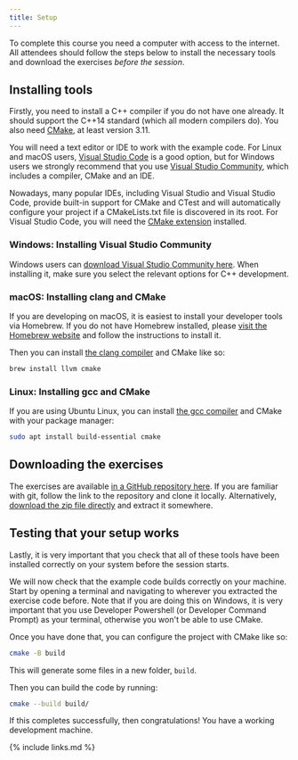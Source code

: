 ```yaml
---
title: Setup
---
```


To complete this course you need a computer with access to the internet. All attendees
should follow the steps below to install the necessary tools and download the exercises
*before the session*.

## Installing tools

Firstly, you need to install a C++ compiler if you do not have one already. It should
support the C++14 standard (which all modern compilers do). You also need
[CMake](https://cmake.org/), at least version 3.11.

You will need a text editor or IDE to work with the example code. For Linux and macOS
users, [Visual Studio Code] is a good option, but for Windows users we strongly
recommend that you use [Visual Studio Community], which includes a compiler, CMake and
an IDE.

Nowadays, many popular IDEs, including Visual Studio and Visual Studio Code, provide
built-in support for CMake and CTest and will automatically configure your project if a
CMakeLists.txt file is discovered in its root. For Visual Studio Code, you will need the
[CMake extension] installed.

[Visual Studio Code]: https://code.visualstudio.com/
[Visual Studio Community]: https://visualstudio.microsoft.com/vs/community/
[CMake extension]: https://marketplace.visualstudio.com/items?itemName=ms-vscode.cmake-tools

### Windows: Installing Visual Studio Community

Windows users can [download Visual Studio Community here]. When installing it, make sure
you select the relevant options for C++ development.

[download Visual Studio Community here]: https://visualstudio.microsoft.com/vs/community/

### macOS: Installing clang and CMake

If you are developing on macOS, it is easiest to install your developer tools via
Homebrew. If you do not have Homebrew installed, please [visit the Homebrew website] and
follow the instructions to install it.

Then you can install [the clang compiler] and CMake like so:

```sh
brew install llvm cmake
```

[visit the Homebrew website]: https://brew.sh/
[the clang compiler]: https://clang.llvm.org/

### Linux: Installing gcc and CMake

If you are using Ubuntu Linux, you can install [the gcc compiler] and CMake with your
package manager:

```sh
sudo apt install build-essential cmake
```

[the gcc compiler]: https://gcc.gnu.org/

## Downloading the exercises

The exercises are available [in a GitHub repository here]. If you are familiar with git,
follow the link to the repository and clone it locally. Alternatively, [download the
zip file directly] and extract it somewhere.

[in a GitHub repository here]: https://github.com/ImperialCollegeLondon/unit_testing_Cpp_exercises
[download the zip file directly]: https://codeload.github.com/ImperialCollegeLondon/unit_testing_Cpp_exercises/zip/refs/heads/main

## Testing that your setup works

Lastly, it is very important that you check that all of these tools have been installed
correctly on your system before the session starts.

We will now check that the example code builds correctly on your machine. Start by
opening a terminal and navigating to wherever you extracted the exercise code before.
Note that if you are doing this on Windows, it is very important that you use
Developer Powershell (or Developer Command Prompt) as your terminal, otherwise you won't
be able to use CMake.

Once you have done that, you can configure the project with CMake like so:

```sh
cmake -B build
```

This will generate some files in a new folder, `build`.

Then you can build the code by running:

```sh
cmake --build build/
```

If this completes successfully, then congratulations! You have a working development
machine.

{% include links.md %}
